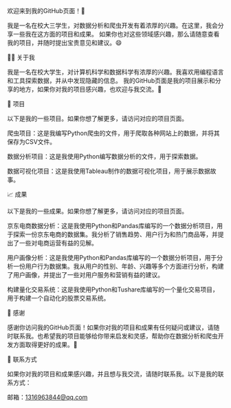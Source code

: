 欢迎来到我的GitHub页面！👋

我是一名在校大三学生，对数据分析和爬虫开发有着浓厚的兴趣。在这里，我会分享一些我在这方面的项目和成果。
如果你也对这些领域感兴趣，那么请随意查看我的项目，并随时提出宝贵意见和建议。😄

👨‍💻 关于我

我是一名在校大学生，对计算机科学和数据科学有浓厚的兴趣。我喜欢用编程语言和工具探索数据，并从中发现隐藏的信息。
我的GitHub页面是我的项目展示和分享的地方，如果你对我的项目感兴趣，也欢迎与我交流。💬

🚀 项目

以下是我的一些项目。如果你想了解更多，请访问对应的项目页面。

爬虫项目：这是我编写Python爬虫的文件，用于爬取各种网站上的数据，并将其保存为CSV文件。

数据分析项目：这是我使用Python编写数据分析的文件，用于探索数据。

数据可视化项目：这是我使用Tableau制作的数据可视化项目，用于展示数据故事。

📈 成果

以下是我的一些成果。如果你想了解更多，请访问对应的项目页面。

京东电商数据分析：这是我使用Python和Pandas库编写的一个数据分析项目，用于探索一份京东电商的数据集。我分析了销售趋势、用户行为和热门商品等，并提出了一些对电商运营有益的见解。

用户画像分析：这是我使用Python和Pandas库编写的一个数据分析项目，用于分析一份用户行为数据集。我从用户的性别、年龄、兴趣等多个方面进行分析，构建了用户画像，并提出了一些对用户服务和营销有益的建议。

构建量化交易系统：这是我使用Python和Tushare库编写的一个量化交易项目，用于构建一个自动化的股票交易系统。


🙏 感谢

感谢你访问我的GitHub页面！如果你对我的项目和成果有任何疑问或建议，请随时联系我。也希望我的项目能够给你带来启发和灵感，帮助你在数据分析和爬虫开发方面取得更好的成果。💪

📩 联系方式

如果你对我的项目和成果感兴趣，并且想与我交流，请随时联系我。以下是我的联系方式：

邮箱：1316963844@qq.com
